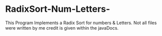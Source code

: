 # RadixSort-Num-Letters-
This Program Implements a Radix Sort for numbers &amp; Letters. Not all files were written by me credit is given within the javaDocs.
